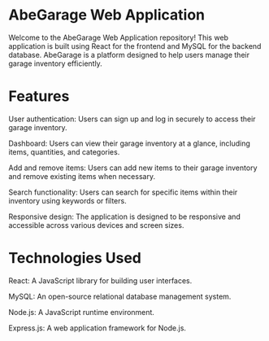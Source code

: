 # AbeGarage Web Application

Welcome to the AbeGarage Web Application repository! This web application is built using React for the frontend and MySQL for the backend database. AbeGarage is a platform designed to help users manage their garage inventory efficiently.

# Features

User authentication: Users can sign up and log in securely to access their garage inventory.

Dashboard: Users can view their garage inventory at a glance, including items, quantities, and categories.

Add and remove items: Users can add new items to their garage inventory and remove existing items when necessary.

Search functionality: Users can search for specific items within their inventory using keywords or filters.

Responsive design: The application is designed to be responsive and accessible across various devices and screen sizes.

# Technologies Used

React: A JavaScript library for building user interfaces. 

MySQL: An open-source relational database management system.

Node.js: A JavaScript runtime environment.

Express.js: A web application framework for Node.js.